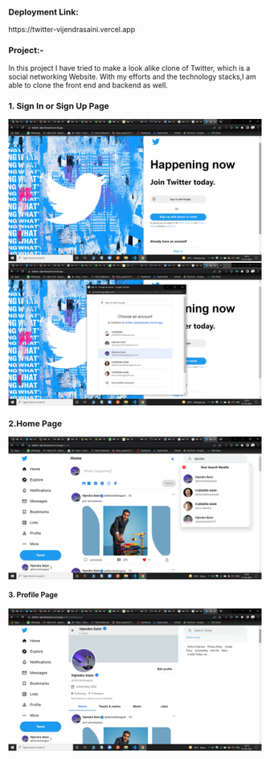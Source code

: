 <h3>Deployment Link: </h3> 
https://twitter-vijendrasaini.vercel.app


### Project:-
In this project I have tried to make a look alike clone of Twitter, which is a social networking Website. With my efforts and the technology stacks,I am able to clone the front end and backend as well.

### 1. Sign In or Sign Up Page
![Login page](https://github.com/vijendrasaini/Twitter-A-social-media-website---ClientSide/blob/master/assets/Screenshot%20(2345).png)
![Google Oauth](https://github.com/vijendrasaini/Twitter-A-social-media-website---ClientSide/blob/master/assets/Screenshot%20(2346).png)


### 2.Home Page
![Home Page with Search Results](https://github.com/vijendrasaini/Twitter-A-social-media-website---ClientSide/blob/master/assets/Screenshot%20(2349).png)


#### 3. Profile Page
![Profile Page](https://github.com/vijendrasaini/Twitter-A-social-media-website---ClientSide/blob/master/assets/Screenshot%20(2348).png)